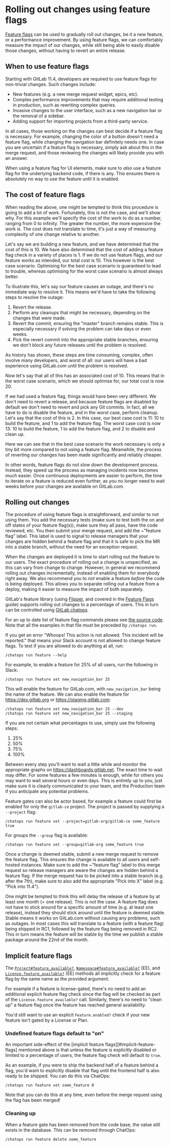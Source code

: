 # Rolling out changes using feature flags

[Feature flags](feature_flags.md) can be used to gradually roll out changes, be
it a new feature, or a performance improvement. By using feature flags, we can
comfortably measure the impact of our changes, while still being able to easily
disable those changes, without having to revert an entire release.

## When to use feature flags

Starting with GitLab 11.4, developers are required to use feature flags for
non-trivial changes. Such changes include:

- New features (e.g. a new merge request widget, epics, etc).
- Complex performance improvements that may require additional testing in
  production, such as rewriting complex queries.
- Invasive changes to the user interface, such as a new navigation bar or the
  removal of a sidebar.
- Adding support for importing projects from a third-party service.

In all cases, those working on the changes can best decide if a feature flag is
necessary. For example, changing the color of a button doesn't need a feature
flag, while changing the navigation bar definitely needs one. In case you are
uncertain if a feature flag is necessary, simply ask about this in the merge
request, and those reviewing the changes will likely provide you with an answer.

When using a feature flag for UI elements, make sure to _also_ use a feature
flag for the underlying backend code, if there is any. This ensures there is
absolutely no way to use the feature until it is enabled.

## The cost of feature flags

When reading the above, one might be tempted to think this procedure is going to
add a lot of work. Fortunately, this is not the case, and we'll show why. For
this example we'll specify the cost of the work to do as a number, ranging from
0 to infinity. The greater the number, the more expensive the work is. The cost
does _not_ translate to time, it's just a way of measuring complexity of one
change relative to another.

Let's say we are building a new feature, and we have determined that the cost of
this is 10. We have also determined that the cost of adding a feature flag check
in a variety of places is 1. If we do not use feature flags, and our feature
works as intended, our total cost is 10. This however is the best case scenario.
Optimising for the best case scenario is guaranteed to lead to trouble, whereas
optimising for the worst case scenario is almost always better.

To illustrate this, let's say our feature causes an outage, and there's no
immediate way to resolve it. This means we'd have to take the following steps to
resolve the outage:

1. Revert the release.
1. Perform any cleanups that might be necessary, depending on the changes that
   were made.
1. Revert the commit, ensuring the "master" branch remains stable. This is
   especially necessary if solving the problem can take days or even weeks.
1. Pick the revert commit into the appropriate stable branches, ensuring we
   don't block any future releases until the problem is resolved.

As history has shown, these steps are time consuming, complex, often involve
many developers, and worst of all: our users will have a bad experience using
GitLab.com until the problem is resolved.

Now let's say that all of this has an associated cost of 10. This means that in
the worst case scenario, which we should optimise for, our total cost is now 20.

If we had used a feature flag, things would have been very different. We don't
need to revert a release, and because feature flags are disabled by default we
don't need to revert and pick any Git commits. In fact, all we have to do is
disable the feature, and in the worst case, perform cleanup. Let's say that 
the cost of this is 2. In this case, our best case cost is 11: 10 to build the 
feature, and 1 to add the feature flag. The worst case cost is now 13: 10 to 
build the feature, 1 to add the feature flag, and 2 to disable and clean up.

Here we can see that in the best case scenario the work necessary is only a tiny
bit more compared to not using a feature flag. Meanwhile, the process of
reverting our changes has been made significantly and reliably cheaper.

In other words, feature flags do not slow down the development process. Instead,
they speed up the process as managing incidents now becomes _much_ easier. Once
continuous deployments are easier to perform, the time to iterate on a feature
is reduced even further, as you no longer need to wait weeks before your changes
are available on GitLab.com.

## Rolling out changes

The procedure of using feature flags is straightforward, and similar to not
using them. You add the necessary tests (make sure to test both the on and off
states of your feature flag(s)), make sure they all pass, have the code
reviewed, etc. You then submit your merge request, and add the ~"feature flag"
label. This label is used to signal to release managers that your changes are
hidden behind a feature flag and that it is safe to pick the MR into a stable
branch, without the need for an exception request.

When the changes are deployed it is time to start rolling out the feature to our
users. The exact procedure of rolling out a change is unspecified, as this can
vary from change to change. However, in general we recommend rolling out changes
incrementally, instead of enabling them for everybody right away. We also
recommend you to _not_ enable a feature _before_ the code is being deployed.
This allows you to separate rolling out a feature from a deploy, making it
easier to measure the impact of both separately.

GitLab's feature library (using
[Flipper](https://github.com/jnunemaker/flipper), and covered in the [Feature
Flags](feature_flags.md) guide) supports rolling out changes to a percentage of
users. This in turn can be controlled using [GitLab
chatops](../ci/chatops/README.md).

For an up to date list of feature flag commands please see [the source
code](https://gitlab.com/gitlab-com/chatops/blob/master/lib/chatops/commands/feature.rb).
Note that all the examples in that file must be preceded by
`/chatops run`.

If you get an error "Whoops! This action is not allowed. This incident
will be reported." that means your Slack account is not allowed to
change feature flags. To test if you are allowed to do anything at all,
run:

```
/chatops run feature --help
```

For example, to enable a feature for 25% of all users, run the following in
Slack:

```
/chatops run feature set new_navigation_bar 25
```

This will enable the feature for GitLab.com, with `new_navigation_bar` being the
name of the feature. We can also enable the feature for <https://dev.gitlab.org>
or <https://staging.gitlab.com>:

```
/chatops run feature set new_navigation_bar 25 --dev
/chatops run feature set new_navigation_bar 25 --staging
```

If you are not certain what percentages to use, simply use the following steps:

1. 25%
1. 50%
1. 75%
1. 100%

Between every step you'll want to wait a little while and monitor the
appropriate graphs on <https://dashboards.gitlab.net>. The exact time to wait
may differ. For some features a few minutes is enough, while for others you may
want to wait several hours or even days. This is entirely up to you, just make
sure it is clearly communicated to your team, and the Production team if you
anticipate any potential problems.

Feature gates can also be actor based, for example a feature could first be
enabled for only the `gitlab-ce` project. The project is passed by supplying a
`--project` flag:

```
/chatops run feature set --project=gitlab-org/gitlab-ce some_feature true
```

For groups the `--group` flag is available:

```
/chatops run feature set --group=gitlab-org some_feature true
```

Once a change is deemed stable, submit a new merge request to remove the
feature flag. This ensures the change is available to all users and self-hosted
instances. Make sure to add the ~"feature flag" label to this merge request so
release managers are aware the changes are hidden behind a feature flag. If the
merge request has to be picked into a stable branch (e.g. after the 7th), make
sure to also add the appropriate "Pick into X" label (e.g. "Pick into 11.4").

One might be tempted to think this will delay the release of a feature by at
least one month (= one release). This is not the case. A feature flag does not
have to stick around for a specific amount of time (e.g. at least one release),
instead they should stick around until the feature is deemed stable. Stable
means it works on GitLab.com without causing any problems, such as outages. In
most cases this will translate to a feature (with a feature flag) being shipped
in RC1, followed by the feature flag being removed in RC2. This in turn means
the feature will be stable by the time we publish a stable package around the
22nd of the month.

## Implicit feature flags

The [`Project#feature_available?`][project-fa],
[`Namespace#feature_available?`][namespace-fa] (EE), and
[`License.feature_available?`][license-fa] (EE) methods all implicitly check for
a feature flag by the same name as the provided argument.

For example if a feature is license-gated, there's no need to add an additional
explicit feature flag check since the flag will be checked as part of the
`License.feature_available?` call. Similarly, there's no need to "clean up" a
feature flag once the feature has reached general availability.

You'd still want to use an explicit `Feature.enabled?` check if your new feature
isn't gated by a License or Plan.

[project-fa]: https://gitlab.com/gitlab-org/gitlab-ee/blob/4cc1c62918aa4c31750cb21dfb1a6c3492d71080/app/models/project_feature.rb#L63-68
[namespace-fa]: https://gitlab.com/gitlab-org/gitlab-ee/blob/4cc1c62918aa4c31750cb21dfb1a6c3492d71080/ee/app/models/ee/namespace.rb#L71-85
[license-fa]: https://gitlab.com/gitlab-org/gitlab-ee/blob/4cc1c62918aa4c31750cb21dfb1a6c3492d71080/ee/app/models/license.rb#L293-300

### Undefined feature flags default to "on"

An important side-effect of the [implicit feature
flags][#implicit-feature-flags] mentioned above is that unless the feature is
explicitly disabled or limited to a percentage of users, the feature flag check
will default to `true`.

As an example, if you were to ship the backend half of a feature behind a flag,
you'd want to explicitly disable that flag until the frontend half is also ready
to be shipped. You can do this via ChatOps:

```
/chatops run feature set some_feature 0
```

Note that you can do this at any time, even before the merge request using the
flag has been merged!

### Cleaning up

When a feature gate has been removed from the code base, the value still exists
in the database. This can be removed through ChatOps:

```
/chatops run feature delete some_feature
```
